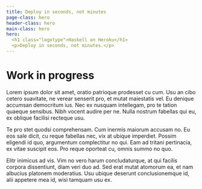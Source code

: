 ```yaml
---
title: Deploy in seconds, not minutes
page-class: hero
header-class: hero
main-class: hero
hero:
  <h1 class="logotype">Haskell on Heroku</h1>
  <p>Deploy in seconds, not minutes.</p>
---
```



Work in progress
================

Lorem ipsum dolor sit amet, oratio patrioque prodesset cu cum. Usu an cibo cetero suavitate, ne verear senserit pro, et mutat maiestatis vel. Eu denique accumsan democritum ius. Nec ex nusquam intellegam, pro te tation quaeque sensibus. Nibh vocent audire per ne. Nulla nostrum fabellas qui eu, ex oblique facilisi recteque usu.

Te pro stet quodsi comprehensam. Cum inermis maiorum accusam no. Eu eos sale dicit, cu reque fabellas nec, vix at ubique imperdiet. Possim eligendi id quo, argumentum complectitur no qui. Eam ad tritani pertinacia, ex vitae suscipit eos. Pro reque oporteat cu, omnis summo no quo.

Elitr inimicus ad vis. Vim no vero harum concludaturque, at qui facilis corpora dissentiunt, diam veri duo ad. Sed erat mutat atomorum ea, et nam albucius platonem moderatius. Usu ubique deserunt conclusionemque id, alii appetere mea id, wisi tamquam usu ex.
